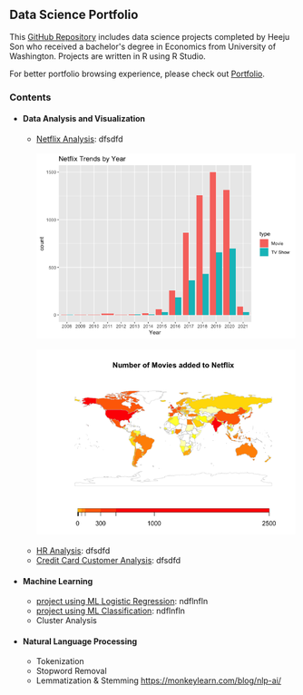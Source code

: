 ## Data Science Portfolio

This [GitHub Repository](https://github.com/hheejuice/Heeju_Portfolio) includes data science projects completed by Heeju Son who received a bachelor's degree in Economics from University of Washington. Projects are written in R using R Studio.

For better portfolio browsing experience, please check out [Portfolio](https://hheejuice.github.io/Heeju_Portfolio/).

### Contents
* #### Data Analysis and Visualization
  * [Netflix Analysis](Netflix-Analysis/Netflix-Analysis.md): dfsdfd </br> </br>
  <img src="Netflix-Analysis/Netflix-Analysis_files/figure-html/year-2.png" width="500"> </br></br>
  <img src="Netflix-Analysis/Netflix-Analysis_files/figure-html/country-2.png" width="500"> </br></br>
  * [HR Analysis](HR-Analysis/HR-Analytics.md): dfsdfd
  * [Credit Card Customer Analysis](Credit-card-customer/Credit-Card-Customers.md): dfsdfd

* #### Machine Learning
  * [project using ML Logistic Regression](https://hheejuice.github.io/Heeju_Portfolio/): ndflnfln
  * [project using ML Classification](url): ndflnfln
  * Cluster Analysis
 
* #### Natural Language Processing
  * Tokenization
  * Stopword Removal
  * Lemmatization & Stemming
  https://monkeylearn.com/blog/nlp-ai/
